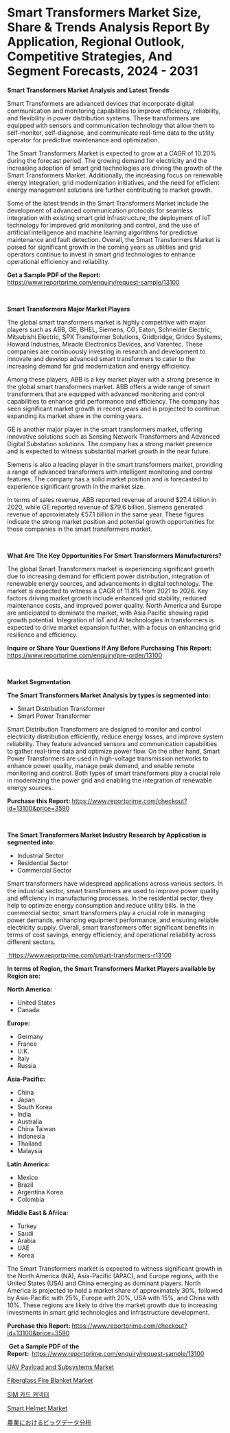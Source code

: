 <p><h1>Smart Transformers Market Size, Share & Trends Analysis Report By Application, Regional Outlook, Competitive Strategies, And Segment Forecasts, 2024 - 2031</h1></p><p><strong>Smart Transformers Market Analysis and Latest Trends</strong></p>
<p><p>Smart Transformers are advanced devices that incorporate digital communication and monitoring capabilities to improve efficiency, reliability, and flexibility in power distribution systems. These transformers are equipped with sensors and communication technology that allow them to self-monitor, self-diagnose, and communicate real-time data to the utility operator for predictive maintenance and optimization.</p><p>The Smart Transformers Market is expected to grow at a CAGR of 10.20% during the forecast period. The growing demand for electricity and the increasing adoption of smart grid technologies are driving the growth of the Smart Transformers Market. Additionally, the increasing focus on renewable energy integration, grid modernization initiatives, and the need for efficient energy management solutions are further contributing to market growth.</p><p>Some of the latest trends in the Smart Transformers Market include the development of advanced communication protocols for seamless integration with existing smart grid infrastructure, the deployment of IoT technology for improved grid monitoring and control, and the use of artificial intelligence and machine learning algorithms for predictive maintenance and fault detection. Overall, the Smart Transformers Market is poised for significant growth in the coming years as utilities and grid operators continue to invest in smart grid technologies to enhance operational efficiency and reliability.</p></p>
<p><strong>Get a Sample PDF of the Report:&nbsp;</strong> <a href="https://www.reportprime.com/enquiry/request-sample/13100">https://www.reportprime.com/enquiry/request-sample/13100</a></p>
<p>&nbsp;</p>
<p><strong>Smart Transformers Major Market Players</strong></p>
<p><p>The global smart transformers market is highly competitive with major players such as ABB, GE, BHEL, Siemens, CG, Eaton, Schneider Electric, Mitsubishi Electric, SPX Transformer Solutions, Gridbridge, Gridco Systems, Howard Industries, Miracle Electronics Devices, and Varentec. These companies are continuously investing in research and development to innovate and develop advanced smart transformers to cater to the increasing demand for grid modernization and energy efficiency.</p><p>Among these players, ABB is a key market player with a strong presence in the global smart transformers market. ABB offers a wide range of smart transformers that are equipped with advanced monitoring and control capabilities to enhance grid performance and efficiency. The company has seen significant market growth in recent years and is projected to continue expanding its market share in the coming years.</p><p>GE is another major player in the smart transformers market, offering innovative solutions such as Sensing Network Transformers and Advanced Digital Substation solutions. The company has a strong market presence and is expected to witness substantial market growth in the near future.</p><p>Siemens is also a leading player in the smart transformers market, providing a range of advanced transformers with intelligent monitoring and control features. The company has a solid market position and is forecasted to experience significant growth in the market size.</p><p>In terms of sales revenue, ABB reported revenue of around $27.4 billion in 2020, while GE reported revenue of $79.6 billion. Siemens generated revenue of approximately €57.1 billion in the same year. These figures indicate the strong market position and potential growth opportunities for these companies in the smart transformers market.</p></p>
<p>&nbsp;</p>
<p><strong>What Are The Key Opportunities For Smart Transformers Manufacturers?</strong></p>
<p><p>The global Smart Transformers market is experiencing significant growth due to increasing demand for efficient power distribution, integration of renewable energy sources, and advancements in digital technology. The market is expected to witness a CAGR of 11.8% from 2021 to 2026. Key factors driving market growth include enhanced grid stability, reduced maintenance costs, and improved power quality. North America and Europe are anticipated to dominate the market, with Asia Pacific showing rapid growth potential. Integration of IoT and AI technologies in transformers is expected to drive market expansion further, with a focus on enhancing grid resilience and efficiency.</p></p>
<p><strong>Inquire or Share Your Questions If Any Before Purchasing This Report:</strong> <a href="https://www.reportprime.com/enquiry/pre-order/13100">https://www.reportprime.com/enquiry/pre-order/13100</a></p>
<p>&nbsp;</p>
<p><strong>Market Segmentation</strong></p>
<p><strong>The Smart Transformers Market Analysis by types is segmented into:</strong></p>
<p><ul><li>Smart Distribution Transformer</li><li>Smart Power Transformer</li></ul></p>
<p><p>Smart Distribution Transformers are designed to monitor and control electricity distribution efficiently, reduce energy losses, and improve system reliability. They feature advanced sensors and communication capabilities to gather real-time data and optimize power flow. On the other hand, Smart Power Transformers are used in high-voltage transmission networks to enhance power quality, manage peak demand, and enable remote monitoring and control. Both types of smart transformers play a crucial role in modernizing the power grid and enabling the integration of renewable energy sources.</p></p>
<p><strong>Purchase this Report:&nbsp;</strong><a href="https://www.reportprime.com/checkout?id=13100&price=3590">https://www.reportprime.com/checkout?id=13100&price=3590</a></p>
<p>&nbsp;</p>
<p><strong>The Smart Transformers Market Industry Research by Application is segmented into:</strong></p>
<p><ul><li>Industrial Sector</li><li>Residential Sector</li><li>Commercial Sector</li></ul></p>
<p><p>Smart transformers have widespread applications across various sectors. In the industrial sector, smart transformers are used to improve power quality and efficiency in manufacturing processes. In the residential sector, they help to optimize energy consumption and reduce utility bills. In the commercial sector, smart transformers play a crucial role in managing power demands, enhancing equipment performance, and ensuring reliable electricity supply. Overall, smart transformers offer significant benefits in terms of cost savings, energy efficiency, and operational reliability across different sectors.</p></p>
<p><a href="https://www.reportprime.com/smart-transformers-r13100">&nbsp;https://www.reportprime.com/smart-transformers-r13100</a></p>
<p><strong>In terms of Region, the Smart Transformers Market Players available by Region are:</strong></p>
<p>
    <p> <strong> North America: </strong>
        <ul>
            <li>United States</li>
            <li>Canada</li>
        </ul>
        </p> 
    <p> <strong> Europe: </strong>
        <ul>
            <li>Germany</li>
            <li>France</li>
            <li>U.K.</li>
            <li>Italy</li>
            <li>Russia</li>
        </ul>
        </p> 
    <p> <strong> Asia-Pacific: </strong>
        <ul>
            <li>China</li>
            <li>Japan</li>
            <li>South Korea</li>
            <li>India</li>
            <li>Australia</li>
            <li>China Taiwan</li>
            <li>Indonesia</li>
            <li>Thailand</li>
            <li>Malaysia</li>
        </ul>
        </p> 
    <p> <strong> Latin America: </strong>
        <ul>
            <li>Mexico</li>
            <li>Brazil</li>
            <li>Argentina Korea</li>
            <li>Colombia</li>
        </ul>
        </p> 
    <p> <strong> Middle East & Africa: </strong>
        <ul>
            <li>Turkey</li>
            <li>Saudi</li>
            <li>Arabia</li>
            <li>UAE</li>
            <li>Korea</li>
        </ul>
    </p>
    </p>
<p><p>The Smart Transformers market is expected to witness significant growth in the North America (NA), Asia-Pacific (APAC), and Europe regions, with the United States (USA) and China emerging as dominant players. North America is projected to hold a market share of approximately 30%, followed by Asia-Pacific with 25%, Europe with 20%, USA with 15%, and China with 10%. These regions are likely to drive the market growth due to increasing investments in smart grid technologies and infrastructure development.</p></p>
<p><strong>Purchase this Report: </strong><a href="https://www.reportprime.com/checkout?id=13100&price=3590">https://www.reportprime.com/checkout?id=13100&price=3590</a></p>
<p>&nbsp;<strong>Get a Sample PDF of the Report:&nbsp;&nbsp;</strong><a href="https://www.reportprime.com/enquiry/request-sample/13100">https://www.reportprime.com/enquiry/request-sample/13100</a></p>
<p><strong></strong></p>
<p><p><a href="https://github.com/jodemen/Market-Research-Report-List-2/blob/main/uav-payload-and-subsystems-market.md">UAV Payload and Subsystems Market</a></p><p><a href="https://issuu.com/reportprime-2/docs/fiberglass-fire-blanket-market-size-2030.pptx">Fiberglass Fire Blanket Market</a></p><p><a href="https://github.com/plelbej847484502/Market-Research-Report-List-1/blob/main/524668419297.md">SIM 카드 커넥터</a></p><p><a href="https://github.com/Sarissaschmalingtr6fz2739/Market-Research-Report-List-2/blob/main/smart-helmet-market.md">Smart Helmet Market</a></p><p><a href="https://github.com/dzy793153605/Market-Research-Report-List-1/blob/main/346019120823.md">農業におけるビッグデータ分析</a></p></p>